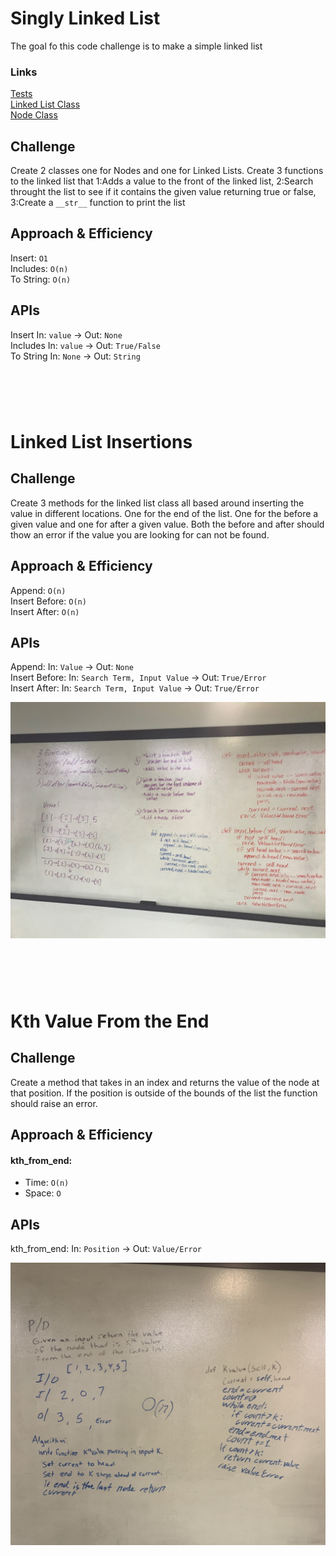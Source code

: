 # Singly Linked List
The goal fo this code challenge is to make a simple linked list

### Links
[Tests](./test_linked_list.py)<br>
[Linked List Class](./linked_list.py)<br>
[Node Class](./node.py)<br>

## Challenge
Create 2 classes one for Nodes and one for Linked Lists. Create 3 functions to the linked list that 1:Adds a value to the front of the linked list, 2:Search throught the list to see if it contains the given value returning true or false, 3:Create a `__str__` function to print the list

## Approach & Efficiency
Insert: `O1`  <br>
Includes: `O(n)`<br>
To String: `O(n)`<br>

## APIs
Insert In: `value` -> Out: `None`  <br>
Includes In: `value` -> Out: `True/False`  <br>
To String In: `None` -> Out: `String`  <br>
# <br>
# Linked List Insertions
## Challenge
Create 3 methods for the linked list class all based around inserting the value in different locations. One for the end of the list. One for the before a given value and one for after a given value. Both the before and after should thow an error if the value you are looking for can not be found.

## Approach & Efficiency
Append: `O(n)`  <br>
Insert Before: `O(n)`  <br>
Insert After: `O(n)`  <br>

## APIs
Append: In: `Value` -> Out: `None`  <br>
Insert Before: In: `Search Term, Input Value` -> Out: `True/Error`  <br>
Insert After: In: `Search Term, Input Value` -> Out: `True/Error`  <br>

![](../../assets/Insert-Linked-List.jpg)

# <br>
# Kth Value From the End
## Challenge
Create a method that takes in an index and returns the value of the node at that position. If the position is outside of the bounds of the list the function should raise an error.

## Approach & Efficiency
#### kth_from_end:
* Time: `O(n)`<br>
* Space: `O`<br>

## APIs
kth_from_end: In: `Position` -> Out: `Value/Error`<br>


![](../../assets/Kth-From-End.png)
